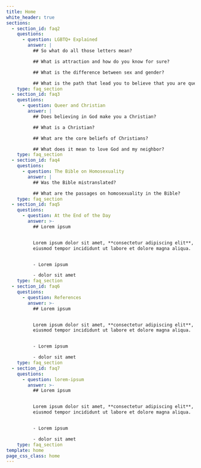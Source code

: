 ```yaml
---
title: Home
white_header: true
sections:
  - section_id: faq2
    questions:
      - question: LGBTQ+ Explained
        answer: |
          ## So what do all those letters mean?

          ## What is attraction and how do you know for sure?

          ## What is the difference between sex and gender?

          ## What is the path that lead you to believe that you are queer?
    type: faq_section
  - section_id: faq3
    questions:
      - question: Queer and Christian
        answer: |
          ## Does believing in God make you a Christian?

          ## What is a Christian?

          ## What are the core beliefs of Christians?

          ## What does it mean to love God and my neighbor?
    type: faq_section
  - section_id: faq4
    questions:
      - question: The Bible on Homosexuality
        answer: |
          ## Was the Bible mistranslated?

          ## What are the passages on homosexuality in the Bible?
    type: faq_section
  - section_id: faq5
    questions:
      - question: At the End of the Day
        answer: >-
          ## Lorem ipsum


          Lorem ipsum dolor sit amet, **consectetur adipiscing elit**, sed do
          eiusmod tempor incididunt ut labore et dolore magna aliqua.


          - Lorem ipsum

          - dolor sit amet
    type: faq_section
  - section_id: faq6
    questions:
      - question: References
        answer: >-
          ## Lorem ipsum


          Lorem ipsum dolor sit amet, **consectetur adipiscing elit**, sed do
          eiusmod tempor incididunt ut labore et dolore magna aliqua.


          - Lorem ipsum

          - dolor sit amet
    type: faq_section
  - section_id: faq7
    questions:
      - question: lorem-ipsum
        answer: >-
          ## Lorem ipsum


          Lorem ipsum dolor sit amet, **consectetur adipiscing elit**, sed do
          eiusmod tempor incididunt ut labore et dolore magna aliqua.


          - Lorem ipsum

          - dolor sit amet
    type: faq_section
template: home
page_css_class: home
---
```

